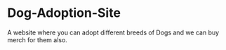 # Dog-Adoption-Site
A website where you can adopt different breeds of Dogs and we can buy merch for them also.

